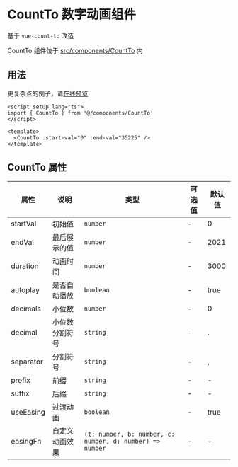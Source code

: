 # CountTo 数字动画组件

基于 `vue-count-to` 改造

CountTo 组件位于 [src/components/CountTo](https://github.com/syh-micro-build/mb-admin/tree/main/src/components/CountTo) 内

## 用法

更复杂点的例子，请[在线预览](https://syh-micro-build.github.io/mb-admin/components/count-to)

```vue
<script setup lang="ts">
import { CountTo } from '@/components/CountTo'
</script>

<template>
  <CountTo :start-val="0" :end-val="35225" />
</template>

```

## CountTo 属性

| 属性 | 说明 | 类型 | 可选值 | 默认值 |
| ---- | ---- | ---- | ---- | ---- |
| startVal | 初始值 | `number` | - | 0 |
| endVal | 最后展示的值 | `number` | - | 2021 |
| duration | 动画时间 | `number` | - | 3000 |
| autoplay | 是否自动播放 | `boolean` | - | true |
| decimals | 小位数 | `number` | - | 0 |
| decimal | 小位数分割符号 | `string` | - | . |
| separator | 分割符号 | `string` | - | , |
| prefix | 前缀 | `string` | - | - |
| suffix | 后缀 | `string` | - | - |
| useEasing | 过渡动画 | `boolean` | - | true |
| easingFn | 自定义动画效果 | `(t: number, b: number, c: number, d: number) => number` | - | - |
